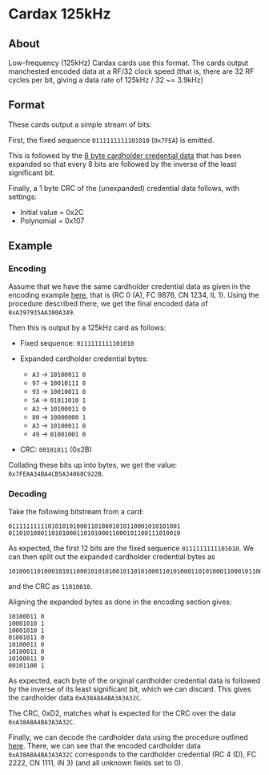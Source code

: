# Cardax 125kHz

## About

Low-frequency (125kHz) Cardax cards use this format. The cards output manchested encoded data at a RF/32 clock speed (that is, there are 32 RF cycles per bit, giving a data rate of 125kHz / 32 ~= 3.9kHz)


## Format

These cards output a simple stream of bits:

First, the fixed sequence `0111111111101010` (`0x7FEA`) is emitted.

This is followed by the [8 byte cardholder credential data](../../cardholder/cardholder.md) that has been expanded so that every 8 bits are followed by the inverse of the least significant bit.

Finally, a 1 byte CRC of the (unexpanded) credential data follows, with settings:

* Initial value = 0x2C
* Polynomial = 0x107


## Example

### Encoding

Assume that we have the same cardholder credential data as given in the encoding example [here](../../cardholder/cardholder.md#Decoding), that is (RC 0 (A), FC 9876, CN 1234, IL 1). Using the procedure described there, we get the final encoded data of `0xA397935AA380A349`.

Then this is output by a 125kHz card as follows:

* Fixed sequence: `0111111111101010`

* Expanded cardholder credential bytes:
  - `A3` -> `10100011 0`
  - `97` -> `10010111 0`
  - `93` -> `10010011 0`
  - `5A` -> `01011010 1`
  - `A3` -> `10100011 0`
  - `80` -> `10000000 1`
  - `A3` -> `10100011 0`
  - `49` -> `01001001 0`

* CRC: `00101011` (0x2B)

Collating these bits up into bytes, we get the value: `0x7FEAA34BA4CB5A34068C922B`.

### Decoding

Take the following bitstream from a card:

```
011111111110101010100011010001010110001010101001
011010100011010100011010100011000101100111010010
```

As expected, the first 12 bits are the fixed sequence `0111111111101010`. We can then split out the expanded cardholder credential bytes as

```
101000110100010101100010101010010110101000110101000110101000110001011001
```

and the CRC as `11010010`.

Aligning the expanded bytes as done in the encoding section gives:

```
10100011 0
10001010 1
10001010 1
01001011 0
10100011 0
10100011 0
10100011 0
00101100 1
```

As expected, each byte of the original cardholder credential data is followed by the inverse of its least significant bit, which we can discard. This gives the cardholder data `0xA38A8A4BA3A3A32C`.

The CRC, 0xD2, matches what is expected for the CRC over the data `0xA38A8A4BA3A3A32C`.

Finally, we can decode the cardholder data using the procedure outlined [here](../../cardholder/cardholder.md#Example). There, we can see that the encoded cardholder data `0xA38A8A4BA3A3A32C` corresponds to the cardholder credential (RC 4 (D), FC 2222, CN 1111, IN 3) (and all unknown fields set to 0).
